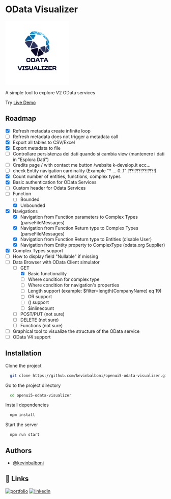 # OData Visualizer
<img src="https://raw.githubusercontent.com/kevinbalboni/openui5-odata-visualizer/main/webapp/img/Logo_trasparente_piccolo_new.png" width="200" heigth="200">

A simple tool to explore V2 OData services

Try <a href="https://kevinbalboni.github.io/openui5-odata-visualizer/" target="_blank">Live Demo</a>

## Roadmap

- [X] Refresh metadata create infinite loop
- [ ] Refresh metadata does not trigger a metadata call
- [X] Export all tables to CSV/Excel
- [X] Export metadata to file
- [ ] Controllare persistenza dei dati quando si cambia view (mantenere i dati in "Esplora Dati")
- [ ] Credits page / with contact me button /website k-develop.it ecc...
- [ ] check Entity navigation cardinality (Example "* ... 0..1" ?!?!?!?!??!?!?!)
- [X] Count number of entities, functions, complex types
- [X] Basic authentication for OData Services
- [ ] Custom header for Odata Services
- [ ] Function 
  - [ ] Bounded
  - [X] Unbounded
- [X] Navigations
  - [X] Navigation from Function parameters to Complex Types (parseFileMessages)
  - [X] Navigation from Function Return type to Complex Types (parseFileMessages)
  - [X] Navigation from Function Return type to Entities (disable User)
  - [X] Navigation from Entity property to ComplexType (odata.org Supplier)
- [X] Complex Types support
- [ ] How to display field "Nullable" if missing 
- [ ] Data Browser with OData Client simulator 
  - [ ] GET
    - [X] Basic functionality
    - [ ] Where condition for complex type
    - [ ] Where condition for navigation's properties
    - [ ] Length support (example: $filter=length(CompanyName) eq 19)
    - [ ] OR support 
    - [ ] () support
    - [ ] $inlinecount
  - [ ] POST/PUT (not sure)
  - [ ] DELETE (not sure)
  - [ ] Functions (not sure)
- [ ] Graphical tool to visualize the structure of the OData service
- [ ] OData V4 support

## Installation

Clone the project

```bash
  git clone https://github.com/kevinbalboni/openui5-odata-visualizer.git
```
Go to the project directory

```bash
  cd openui5-odata-visualizer
```

Install dependencies

```bash
  npm install
```

Start the server

```bash
  npm run start
```

## Authors

- [@kevinbalboni](https://github.com/kevinbalboni)

## 🔗 Links
[![portfolio](https://img.shields.io/badge/my_portfolio-000?style=for-the-badge&logo=ko-fi&logoColor=white)](http://k-develop.it/)
[![linkedin](https://img.shields.io/badge/linkedin-0A66C2?style=for-the-badge&logo=linkedin&logoColor=white)](https://www.linkedin.com/in/kevin-balboni/)
